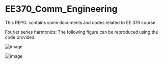 # EE370_Comm_Engineering
This REPO. contains some documents and codes related to EE 370 course. 

Fourier series harmonics: The following figure can be reproduced using the code provided

![image](https://user-images.githubusercontent.com/53300785/186658603-7cb31149-d983-463d-a503-dc179d91ae1c.png)

![image](https://user-images.githubusercontent.com/53300785/186659032-14683879-1c69-4a08-bc7d-6f3ef12544ce.png)

